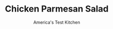 ---
layout: ../../layouts/MarkdownPostLayout.astro
title: Chicken Parmesan Salad
author: America's Test Kitchen
pubDate: 2023-03-15
description: "We take the familiar crispy chicken breast and serve it with cherry tomatoes, peppery arugula, and little balls of fresh mozzarella."
image_url: https://res.cloudinary.com/hksqkdlah/image/upload/ar_1:1,c_fill,dpr_2.0,f_auto,fl_lossy.progressive.strip_profile,g_faces:auto,q_auto:low,w_344/20042_sfs-chicken-parmesean-salad-007
tags: ["Main Courses","Chicken","Weeknight","Salads"]
calories: 2320
protein: 30
carbohydrates: 18
fats: 
fiber: 2
ingredients: ["1 large, egg","1 cup, panko bread crumbs",", Salt and pepper","4 (4-ounce), chicken cutlets, 1/2 inch thick, trimmed","6 tablespoons, vegetable oil","1/4 cup, pesto","1 teaspoon, grated lemon zest plus 1 tablespoon juice","12 ounces, cherry tomatoes, halved","5 ounces (5 cups), baby arugula","4 ounces, bocconcini, halved (1 cup)"]
serves: 4
time: "30 minutes"
instructions: ["Beat egg in shallow dish. Combine panko, 1/4 teaspoon salt, and 1/4 teaspoon pepper in second shallow dish. Pat cutlets dry with paper towels and season with salt and pepper. Working with 1 cutlet at a time, dip cutlets in egg, then dredge in panko mixture, pressing to adhere. Heat 3 tablespoons oil in 12-inch nonstick skillet over medium heat until shimmering. Cook 2 cutlets until golden brown and crispy, about 2 minutes per side. Transfer to paper towel–lined plate. Repeat with remaining 3 tablespoons oil and remaining 2 cutlets. Tent loosely with aluminum foil and let rest for 5 minutes.","Whisk pesto and lemon zest and juice together in large bowl. Add tomatoes, arugula, and bocconcini and toss to combine. Season with salt and pepper to taste. Arrange salad on serving platter. Slice cutlets crosswise into 1/2-inch-wide strips and place over salad. Serve."]
nutrition: ["586 mg Potassium","322 mg Phosphorus","287 mg Calcium","2 mg Iron","57 mg Magnesium","768 mg Sodium","2 mg Zinc","43 g Fat","9 mg Niacin (B3)","20 g Monounsaturated","6 g Polyunsaturated","19 mg Vitamin C","128 mg Cholesterol","8 g Saturated","2 g Fiber","59 µg Folate (food)","3 g Sugars","47 µg Vitamin K","201 g Water","18 g Carbs","59 µg Folate equivalent (total)","30 g Protein","5 mg Vitamin E","1 µg Vitamin B12","170 µg Vitamin A","580 kcal Energy","2320 calories"]
notes: "If you can’t find bocconcini, cut a larger ball of fresh mozzarella into 1/2-inch pieces."
---